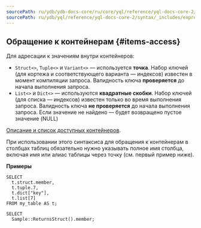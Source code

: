 ```yaml
---
sourcePath: ru/ydb/ydb-docs-core/ru/core/yql/reference/yql-docs-core-2/syntax/_includes/expressions/items-access.md
sourcePath: ru/ydb/yql/reference/yql-docs-core-2/syntax/_includes/expressions/items-access.md
---
```


## Обращение к контейнерам {#items-access}

Для адресации к значениям внутри контейнеров:

* `Struct<>`, `Tuple<>` и `Variant<>` — используется **точка**. Набор ключей (для кортежа и соответствующего варианта — индексов) известен в момент компиляции запроса. Валидность ключа **проверяется** до начала выполнения запроса.
* `List<>` и `Dict<>` — используются **квадратные скобки**. Набор ключей (для списка — индексов) известен только во время выполнения запроса. Валидность ключа **не проверяется** до начала выполнения запроса. Если значение не найдено — будет возвращено пустое значение (NULL)

[Описание и список доступных контейнеров](../../../types/containers.md).

При использовании этого синтаксиса для обращения к контейнерам в столбцах таблиц обязательно нужно указывать полное имя столбца, включая имя или алиас таблицы через точку (см. первый пример ниже).

**Примеры**

``` yql
SELECT
  t.struct.member,
  t.tuple.7,
  t.dict["key"],
  t.list[7]
FROM my_table AS t;
```

``` yql
SELECT
  Sample::ReturnsStruct().member;
```